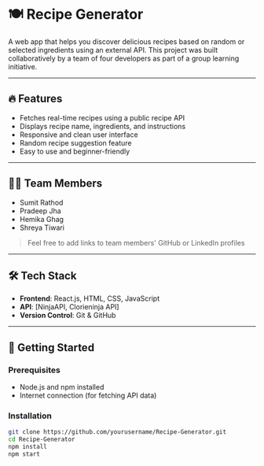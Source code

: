 # 🍽️ Recipe Generator

A web app that helps you discover delicious recipes based on random or selected ingredients using an external API. This project was built collaboratively by a team of four developers as part of a group learning initiative.

---

## 🔥 Features

- Fetches real-time recipes using a public recipe API
- Displays recipe name, ingredients, and instructions
- Responsive and clean user interface
- Random recipe suggestion feature
- Easy to use and beginner-friendly

---

## 👨‍💻 Team Members

- Sumit Rathod  
- Pradeep Jha  
- Hemika Ghag 
- Shreya Tiwari

> Feel free to add links to team members' GitHub or LinkedIn profiles

---

## 🛠️ Tech Stack

- **Frontend**: React.js, HTML, CSS, JavaScript
- **API**: [NinjaAPI, Clorieninja API]
- **Version Control**: Git & GitHub

---

## 🚀 Getting Started

### Prerequisites

- Node.js and npm installed
- Internet connection (for fetching API data)

### Installation

```bash
git clone https://github.com/yourusername/Recipe-Generator.git
cd Recipe-Generator
npm install
npm start
